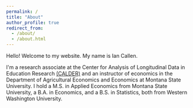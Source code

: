 ```yaml
---
permalink: /
title: "About"
author_profile: true
redirect_from: 
  - /about/
  - /about.html
---
```


Hello! Welcome to my website. My name is Ian Callen. 

I'm a research associate at the Center for Analysis of Longitudinal Data in Education Research [(CALDER)](https://caldercenter.org/) and an instructor of economics in the Department of Agricultural Economics and Economics at Montana State University. I hold a M.S. in Applied Economics from Montana State University, a B.A. in Economics, and a B.S. in Statistics, both from Western Washington University. 

